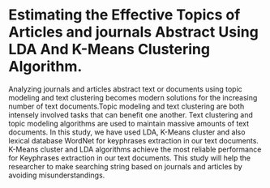 # Estimating the Effective Topics of Articles and journals Abstract Using LDA And K-Means Clustering Algorithm.
Analyzing journals and articles abstract text or documents using topic modeling and text clustering becomes modern solutions for the increasing number of text documents.Topic modeling and text clustering are both intensely involved tasks that can benefit one another. Text clustering and topic modeling algorithms are used to maintain massive amounts of text documents. In this study, we have used LDA, K-Means cluster and also lexical database WordNet for keyphrases extraction in our text documents. K-Means cluster and LDA algorithms achieve the most reliable performance for Keyphrases extraction in our text documents. This study will help the researcher to make searching string based on journals and articles by avoiding misunderstandings.
